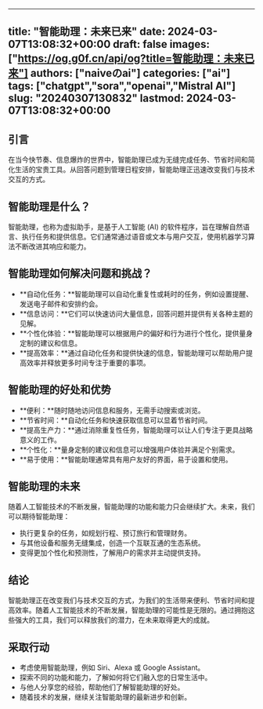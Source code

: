 
---
title: "智能助理：未来已来"
date: 2024-03-07T13:08:32+00:00
draft: false
images: ["https://og.g0f.cn/api/og?title=智能助理：未来已来"]
authors: ["naiveのai"]
categories: ["ai"]
tags: ["chatgpt","sora","openai","Mistral AI"]
slug: "20240307130832"
lastmod: 2024-03-07T13:08:32+00:00
---
## 引言

在当今快节奏、信息爆炸的世界中，智能助理已成为无缝完成任务、节省时间和简化生活的宝贵工具。从回答问题到管理日程安排，智能助理正迅速改变我们与技术交互的方式。

## 智能助理是什么？

智能助理，也称为虚拟助手，是基于人工智能 (AI) 的软件程序，旨在理解自然语言、执行任务和提供信息。它们通常通过语音或文本与用户交互，使用机器学习算法不断改进其响应和能力。

## 智能助理如何解决问题和挑战？

* **自动化任务：**智能助理可以自动化重复性或耗时的任务，例如设置提醒、发送电子邮件和安排约会。
* **信息访问：**它们可以快速访问大量信息，回答问题并提供有关各种主题的见解。
* **个性化体验：**智能助理可以根据用户的偏好和行为进行个性化，提供量身定制的建议和信息。
* **提高效率：**通过自动化任务和提供快速的信息，智能助理可以帮助用户提高效率并释放更多时间专注于重要的事项。

## 智能助理的好处和优势

* **便利：**随时随地访问信息和服务，无需手动搜索或浏览。
* **节省时间：**自动化任务和快速获取信息可以显着节省时间。
* **提高生产力：**通过消除重复性任务，智能助理可以让人们专注于更具战略意义的工作。
* **个性化：**量身定制的建议和信息可以增强用户体验并满足个别需求。
* **易于使用：**智能助理通常具有用户友好的界面，易于设置和使用。

## 智能助理的未来

随着人工智能技术的不断发展，智能助理的功能和能力只会继续扩大。未来，我们可以期待智能助理：

* 执行更复杂的任务，如规划行程、预订旅行和管理财务。
* 与其他设备和服务无缝集成，创造一个互联互通的生态系统。
* 变得更加个性化和预测性，了解用户的需求并主动提供支持。

## 结论

智能助理正在改变我们与技术交互的方式，为我们的生活带来便利、节省时间和提高效率。随着人工智能技术的不断发展，智能助理的可能性是无限的。通过拥抱这些强大的工具，我们可以释放我们的潜力，在未来取得更大的成就。

## 采取行动

* 考虑使用智能助理，例如 Siri、Alexa 或 Google Assistant。
* 探索不同的功能和能力，了解如何将它们融入您的日常生活中。
* 与他人分享您的经验，帮助他们了解智能助理的好处。
* 随着技术的发展，继续关注智能助理的最新进步和创新。